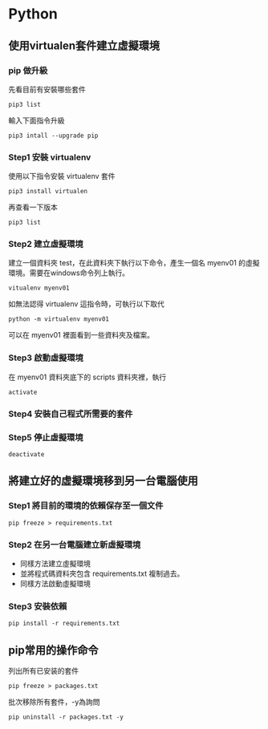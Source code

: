 # Python

## 使用virtualen套件建立虛擬環境

### pip 做升級
先看目前有安裝哪些套件
```
pip3 list
```
輸入下面指令升級
```
pip3 intall --upgrade pip
```
### Step1 安裝 virtualenv
使用以下指令安裝 virtualenv 套件
```
pip3 install virtualen
```
再查看一下版本
```
pip3 list
```
### Step2 建立虛擬環境

建立一個資料夾 test，在此資料夾下執行以下命令，產生一個名 myenv01 的虛擬環境。需要在windows命令列上執行。

```
vitualenv myenv01
```
如無法認得 virtualenv 這指令時，可執行以下取代
```
python -m virtualenv myenv01
```
可以在 myenv01 裡面看到一些資料夾及檔案。
### Step3 啟動虛擬環境
在 myenv01 資料夾底下的 scripts 資料夾裡，執行
```
activate
```
### Step4 安裝自己程式所需要的套件
### Step5 停止虛擬環境
```
deactivate
```

## 將建立好的虛擬環境移到另一台電腦使用

### Step1 將目前的環境的依賴保存至一個文件
```
pip freeze > requirements.txt
```
### Step2 在另一台電腦建立新虛擬環境
- 同樣方法建立虛擬環境
- 並將程式碼資料夾包含 requirements.txt 複制過去。
- 同樣方法啟動虛擬環境

### Step3 安裝依賴
```
pip install -r requirements.txt
```

## pip常用的操作命令
列出所有已安装的套件
```
pip freeze > packages.txt
```

批次移除所有套件，-y為詢問
```
pip uninstall -r packages.txt -y
```
